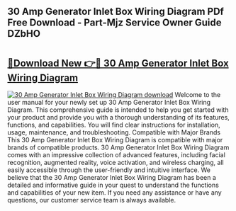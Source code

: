 ## 30 Amp Generator Inlet Box Wiring Diagram PDf Free Download - Part-Mjz Service Owner Guide DZbHO

# <h2><a href="http://dft6ayb.blite.top/?on=30+Amp+Generator+Inlet+Box+Wiring+Diagram">🔗Download New 👉🔴 30 Amp Generator Inlet Box Wiring Diagram</a></h2>

[![30 Amp Generator Inlet Box Wiring Diagram download](https://i.imgur.com/lujVjoI.png)](http://dft6ayb.blite.top/?on=30+Amp+Generator+Inlet+Box+Wiring+Diagram)
Welcome to the user manual for your newly set up 30 Amp Generator Inlet Box Wiring Diagram. This comprehensive guide is intended to help you get started with your product and provide you with a thorough understanding of its features, functions, and capabilities. You will find clear instructions for installation, usage, maintenance, and troubleshooting. Compatible with Major Brands This 30 Amp Generator Inlet Box Wiring Diagram is compatible with major brands of compatible products. 30 Amp Generator Inlet Box Wiring Diagram comes with an impressive collection of advanced features, including facial recognition, augmented reality, voice activation, and wireless charging, all easily accessible through the user-friendly and intuitive interface. We believe that the 30 Amp Generator Inlet Box Wiring Diagram has been a detailed and informative guide in your quest to understand the functions and capabilities of your new item. If you need any assistance or have any questions, our customer service team is always available.
